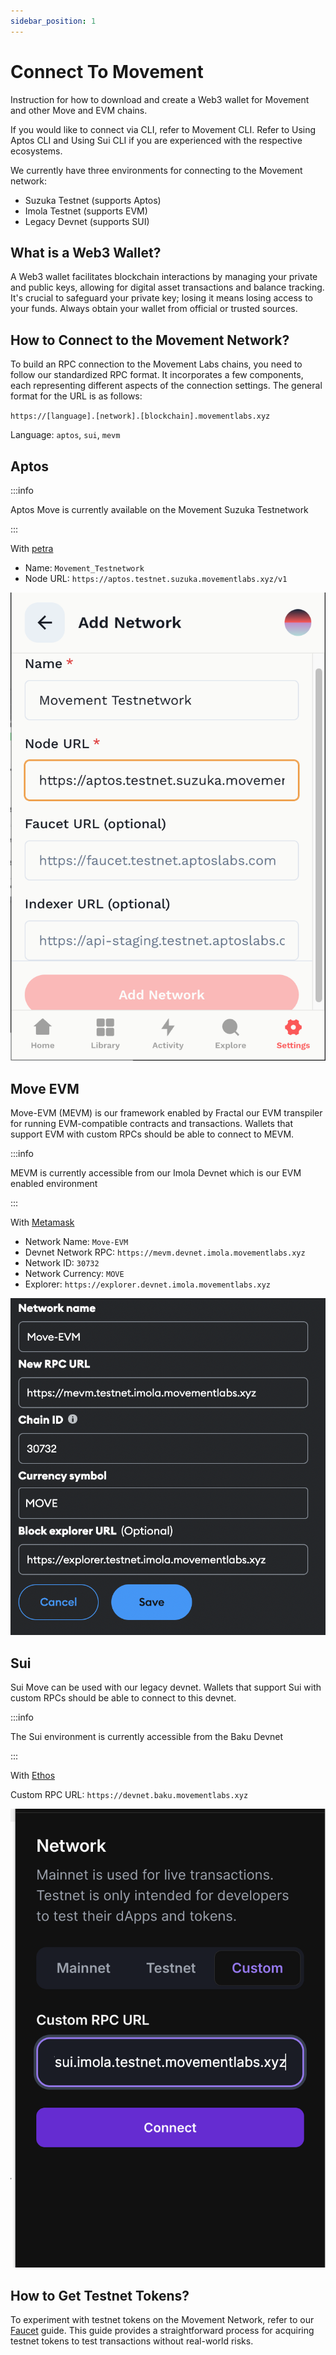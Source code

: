 ```yaml
---
sidebar_position: 1
---
```


# Connect To Movement

Instruction for how to download and create a Web3 wallet for Movement and other Move and EVM chains.

If you would like to connect via CLI, refer to Movement CLI. Refer to Using Aptos CLI and Using Sui CLI if you are experienced with the respective ecosystems.

We currently have three environments for connecting to the Movement network:

- Suzuka Testnet (supports Aptos)
- Imola Testnet (supports EVM)
- Legacy Devnet (supports SUI)

## What is a Web3 Wallet?

A Web3 wallet facilitates blockchain interactions by managing your private and public keys, allowing for digital asset transactions and balance tracking. It's crucial to safeguard your private key; losing it means losing access to your funds. Always obtain your wallet from official or trusted sources.

## How to Connect to the Movement Network?

To build an RPC connection to the Movement Labs chains, you need to follow our standardized RPC format. It incorporates a few components, each representing different aspects of the connection settings. The general format for the URL is as follows:

`https://[language].[network].[blockchain].movementlabs.xyz`

Language: `aptos`, `sui`, `mevm`

## Aptos

:::info

Aptos Move is currently available on the Movement Suzuka Testnetwork

:::

With [petra](https://petra.app/)

- Name: `Movement_Testnetwork`
- Node URL: `https://aptos.testnet.suzuka.movementlabs.xyz/v1`

![add to petra](./imgs/petra_add.png)


## Move EVM

Move-EVM (MEVM) is our framework enabled by Fractal our EVM transpiler for running EVM-compatible contracts and transactions. Wallets that support EVM with custom RPCs should be able to connect to MEVM.

:::info

MEVM is currently accessible from our Imola Devnet which is our EVM enabled environment

:::

With [Metamask](https://metamask.io/)

- Network Name: `Move-EVM`
- Devnet Network RPC: `https://mevm.devnet.imola.movementlabs.xyz`
- Network ID: `30732`
- Network Currency: `MOVE`
- Explorer: `https://explorer.devnet.imola.movementlabs.xyz`

![add to metamask](./imgs/addmetamask.png)

## Sui 

Sui Move can be used with our legacy devnet. Wallets that support Sui with custom RPCs should be able to connect to this devnet. 

:::info

The Sui environment is currently accessible from the Baku Devnet

:::

With [Ethos](https://ethoswallet.xyz/)

Custom RPC URL: `https://devnet.baku.movementlabs.xyz`

![add to ethos](./imgs/addethos.png)


## How to Get Testnet Tokens?

To experiment with testnet tokens on the Movement Network, refer to our [Faucet](/Introduction/faucet) guide. This guide provides a straightforward process for acquiring testnet tokens to test transactions without real-world risks.